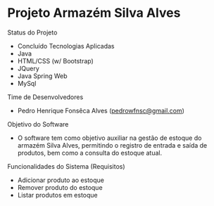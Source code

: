 <h1> Projeto Armazém Silva Alves </h1>

Status do Projeto
  - Concluído
Tecnologias Aplicadas
  - Java
  - HTML/CSS (w/ Bootstrap)
  - JQuery
  - Java Spring Web
  - MySql

Time de Desenvolvedores
  - Pedro Henrique Fonsêca Alves (pedrowfnsc@gmail.com)

Objetivo do Software
  - O software tem como objetivo auxiliar na gestão de estoque do armazém Silva Alves, permitindo o registro de entrada e saída de produtos, bem como a consulta do estoque atual.

Funcionalidades do Sistema (Requisitos)
  - Adicionar produto ao estoque
  - Remover produto do estoque
  - Listar produtos em estoque
